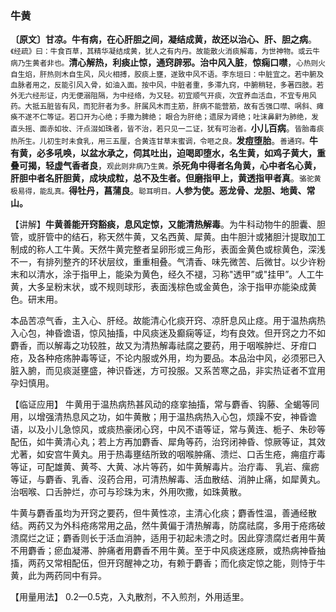 ### 牛黄

  **〔原文〕甘凉。牛有病，在心肝胆之间，凝结成黄，故还以治心、肝、胆之病**。<small>《经疏》曰：牛食百草，其精华凝结成黄，犹人之有内丹。故能散火消痰解毒，为世神物。或云牛病乃生黄者非也。</small>**清心解热，利痰止惊，通窍辟邪。治中风入脏**，**惊痫口噤**，<small>心热则火自生焰，肝热则木自生风，风火相搏，胶痰上壅，遂致中风不语。李东垣曰：中脏宜之。若中腑及血脉者用之，反能引风入骨，如油入面。按中风，中脏者重，多滞九窍，中腑稍轻，多著四肢。若外无六经形证，内无便溺阻隔，为中经络，为又轻。初宜顺气开痰，次宜养血活血，不宜专用风药。大抵五脏皆有风，而犯肝者为多。肝属风木而主筋，肝病不能营筋，故有舌强口噤、㖞斜、瘫痪不遂不仁等证。若口开为心绝；手撒为脾绝； 眼合为肝绝；遗尿为肾绝；吐沫鼻鼾为肺绝，发直头摇、面赤如妆、汗点涰如珠者，皆不治，若只见一二证，犹有可治者。</small>**小儿百病**。<small>皆胎毒痰热所生。儿初生时未食乳，用三五厘，合黄连甘草末蜜调，令咂之良。</small>**发痘堕胎**。<small>善通窍。</small>**牛有黄，必多吼唤，以盆水承之，伺其吐出，迫喝即堕水，名生黄，如鸡子黄大，重叠可揭，轻虚气香者良**，<small>观此则非病乃生黄。</small>**杀死角中得者名角黄，心中者名心黄，肝胆中者名肝胆黄，成块成粒，总不及生者。但磨指甲上，黄透指甲者真**。<small>骆驼黄极易得，能乱真。</small>**得牡丹，菖蒲良**。<small>聪耳明目。</small>**人参为使。恶龙骨、龙胆、地黄、常山。**

  【讲解】**牛黄善能开窍豁痰，息风定惊，又能清热解毒**。为牛科动物牛的胆囊、胆管，或肝管中的结石，称天然牛黄，又名西黄、犀黄。由牛胆汁或猪胆汁提取加工制成的称人工牛黄。天然牛黄完整者呈卵形或三角形，表面金黄色或棕黄色，深浅不一，有排列整齐的环状层纹，重重相叠。气清香、味先微苦、后微甘。以少许粉末和以清水，涂于指甲上，能染为黄色，经久不褪，习称"透甲”或"挂甲”。人工牛黄，大多呈粉末状，或不规则球形，表面浅棕色或金黄色，涂于指甲亦能染成黄色。研末用。

  本品苦凉气香，主入心、肝经。故能清心化痰开窍、凉肝息风止痉。用于温热病热入心包，神昏谵语，惊风抽搐，中风痰迷及癫痫等证，均有良效。但开窍之力不如麝香，而以解毒之功较胜，故又为清热解毒祛腐之要药，用于咽喉肿烂、牙疳口疮，及各种疮疡肿毒等证，不论内服或外用，均为要品。本品治中风，必须邪已入脏入腑，而见痰涎壅盛，神识昏迷，方可投服。又系苦寒之品，非实热证者不宜用孕妇慎用。

  【临证应用】 牛黄用于温热病热甚风动的痉挛抽搐，常与麝香、钩藤、全蝎等同用，以增强清热息风之功，如牛黄散；用于温热病热入心包，烦躁不安，神昏谵语，以及小儿急惊风，或痰热豪闭心窍，中风不语等证，常与黄连、栀子、朱砂等配伍，如牛黄清心丸；若上方再加麝香、犀角等药，治窍闭神昏、惊厥等证，其效尤著，如安宫牛黄丸。用于热毒壅结所致的咽喉肿痛、溃烂、口舌生疮，痈疽疔毒等证，可配雄黄、黄芩、大黄、冰片等药，如牛黄解毒片。治疔毒、 乳岩、瘰疬等证，与麝香、乳香、沒药合用，可清热解毒、活血散结、消肿止痛，如犀黄丸。治咽喉、口舌肿烂，亦可与珍珠为末，外用吹撒，如珠黄散。

  牛黄与麝香虽均为开窍之要药，但牛黄性凉，主清心化痰；麝香性温，善通经散结。两药又为外科疮疡常用之品，然牛黄偏于清热解毒，防腐祛腐，多用于疮疡破溃腐烂之证；麝香则长于活血消肿，适用于初起未溃之时。因此穿溃腐烂者用牛黄不用麝香；瘀血凝滞、肿痛者用麝香不用牛黄。至于中风痰迷痉厥，或热病神昏抽搐，两药又常相配伍，但开窍醒神之功，有赖于麝香；而化痰定惊之能，则恃于牛黄，此为两药同中有异。	

  【用量用法】 0.2—0.5克，入丸散剂，不入煎剂，外用适里。

